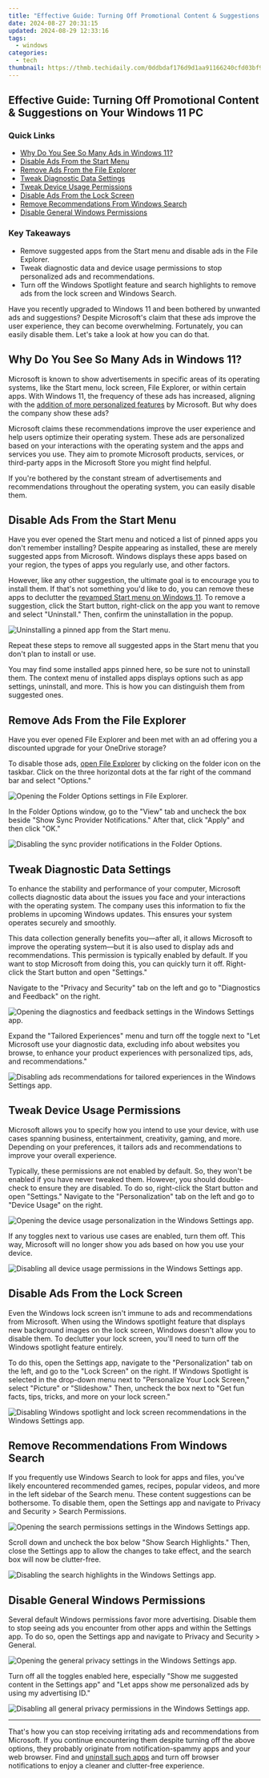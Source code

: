 ```yaml
---
title: "Effective Guide: Turning Off Promotional Content & Suggestions on Your Windows 11 PC"
date: 2024-08-27 20:31:15
updated: 2024-08-29 12:33:16
tags:
  - windows
categories:
  - tech
thumbnail: https://thmb.techidaily.com/0ddbdaf176d9d1aa91166240cfd03bf943a91fbfa4f363395d9aad8fd48b5e85.jpg
---
```


## Effective Guide: Turning Off Promotional Content & Suggestions on Your Windows 11 PC

### Quick Links

* [Why Do You See So Many Ads in Windows 11?](https://unlock-android.techidaily.com/how-to-unlock-itel-p55plus-phone-pattern-lock-without-factory-reset-by-drfone-android/)
* [Disable Ads From the Start Menu](https://instagram-video-files.techidaily.com/updated-in-2024-turning-down-igtv-on-insta/)
* [Remove Ads From the File Explorer](https://extra-skills.techidaily.com/2024-approved-pictorial-pop-culture-their-tales/)
* [Tweak Diagnostic Data Settings](https://screen-activity-recording.techidaily.com/new-is-itops-performance-worth-your-investment-for-2024/)
* [Tweak Device Usage Permissions](https://screen-mirroring-recording.techidaily.com/in-2024-examining-splitcams-video-quality-against-competitors/)
* [Disable Ads From the Lock Screen](https://youtube-stream.techidaily.com/2024-approved-pro-tips-for-utilizing-green-screen-effects-professionally/)
* [Remove Recommendations From Windows Search](https://facebook-clips.techidaily.com/new-uncover-recent-facebook-watched-content-swiftly-for-2024/)
* [Disable General Windows Permissions](https://win-dash.techidaily.com/how-to-secure-newest-updates-and-downloads-of-the-hp-laserjet-pro-m404n-printer-driver/)

### Key Takeaways

* Remove suggested apps from the Start menu and disable ads in the File Explorer.
* Tweak diagnostic data and device usage permissions to stop personalized ads and recommendations.
* Turn off the Windows Spotlight feature and search highlights to remove ads from the lock screen and Windows Search.

 Have you recently upgraded to Windows 11 and been bothered by unwanted ads and suggestions? Despite Microsoft's claim that these ads improve the user experience, they can become overwhelming. Fortunately, you can easily disable them. Let's take a look at how you can do that.

##  Why Do You See So Many Ads in Windows 11?

 Microsoft is known to show advertisements in specific areas of its operating systems, like the Start menu, lock screen, File Explorer, or within certain apps. With Windows 11, the frequency of these ads has increased, aligning with the [addition of more personalized features](https://win-able.techidaily.com/reviving-game-playthroughs-solve-xbox-headset-problems-with-these-proven-steps/) by Microsoft. But why does the company show these ads?

 Microsoft claims these recommendations improve the user experience and help users optimize their operating system. These ads are personalized based on your interactions with the operating system and the apps and services you use. They aim to promote Microsoft products, services, or third-party apps in the Microsoft Store you might find helpful.

 If you're bothered by the constant stream of advertisements and recommendations throughout the operating system, you can easily disable them.

##  Disable Ads From the Start Menu

 Have you ever opened the Start menu and noticed a list of pinned apps you don't remember installing? Despite appearing as installed, these are merely suggested apps from Microsoft. Windows displays these apps based on your region, the types of apps you regularly use, and other factors.

 However, like any other suggestion, the ultimate goal is to encourage you to install them. If that's not something you'd like to do, you can remove these apps to declutter the [revamped Start menu on Windows 11](https://win11.techidaily.com/3-ways-to-view-the-applied-group-policies-on-windows/). To remove a suggestion, click the Start button, right-click on the app you want to remove and select "Uninstall." Then, confirm the uninstallation in the popup.

![Uninstalling a pinned app from the Start menu.](https://static1.howtogeekimages.com/wordpress/wp-content/uploads/2024/01/1-uninstalling-a-pinned-app-from-the-start-menu.jpg) 

 Repeat these steps to remove all suggested apps in the Start menu that you don't plan to install or use.

 You may find some installed apps pinned here, so be sure not to uninstall them. The context menu of installed apps displays options such as app settings, uninstall, and more. This is how you can distinguish them from suggested ones.

##  Remove Ads From the File Explorer

 Have you ever opened File Explorer and been met with an ad offering you a discounted upgrade for your OneDrive storage? 

 To disable those ads, [open File Explorer](https://pokemon-go-android.techidaily.com/how-to-get-and-use-pokemon-go-promo-codes-on-realme-c67-4g-drfone-by-drfone-virtual-android/) by clicking on the folder icon on the taskbar. Click on the three horizontal dots at the far right of the command bar and select "Options."

![Opening the Folder Options settings in File Explorer.](https://static1.howtogeekimages.com/wordpress/wp-content/uploads/2023/11/windows-file-explorer-folder-setting-options.jpg) 

 In the Folder Options window, go to the "View" tab and uncheck the box beside "Show Sync Provider Notifications." After that, click "Apply" and then click "OK."

![Disabling the sync provider notifications in the Folder Options.](https://static1.howtogeekimages.com/wordpress/wp-content/uploads/2024/01/2-disabling-the-sync-provider-notifications-in-the-folder-options.jpg) 

##  Tweak Diagnostic Data Settings

 To enhance the stability and performance of your computer, Microsoft collects diagnostic data about the issues you face and your interactions with the operating system. The company uses this information to fix the problems in upcoming Windows updates. This ensures your system operates securely and smoothly.

 This data collection generally benefits you—after all, it allows Microsoft to improve the operating system—but it is also used to display ads and recommendations. This permission is typically enabled by default. If you want to stop Microsoft from doing this, you can quickly turn it off. Right-click the Start button and open "Settings."

 Navigate to the "Privacy and Security" tab on the left and go to "Diagnostics and Feedback" on the right.

![Opening the diagnostics and feedback settings in the Windows Settings app.](https://static1.howtogeekimages.com/wordpress/wp-content/uploads/2024/01/3-opening-the-diagnostics-and-feedback-settings-in-the-windows-settings-app.jpg) 

 Expand the "Tailored Experiences" menu and turn off the toggle next to "Let Microsoft use your diagnostic data, excluding info about websites you browse, to enhance your product experiences with personalized tips, ads, and recommendations."

![Disabling ads recommendations for tailored experiences in the Windows Settings app.](https://static1.howtogeekimages.com/wordpress/wp-content/uploads/2024/01/4-disabling-ads-recommendations-for-tailored-experiences-in-the-windows-settings-app.jpg) 

##  Tweak Device Usage Permissions

 Microsoft allows you to specify how you intend to use your device, with use cases spanning business, entertainment, creativity, gaming, and more. Depending on your preferences, it tailors ads and recommendations to improve your overall experience. 

 Typically, these permissions are not enabled by default. So, they won't be enabled if you have never tweaked them. However, you should double-check to ensure they are disabled. To do so, right-click the Start button and open "Settings." Navigate to the "Personalization" tab on the left and go to "Device Usage" on the right.

![Opening the device usage personalization in the Windows Settings app.](https://static1.howtogeekimages.com/wordpress/wp-content/uploads/2024/01/5-opening-the-device-usage-personalization-in-the-windows-settings-app.jpg) 

 If any toggles next to various use cases are enabled, turn them off. This way, Microsoft will no longer show you ads based on how you use your device.

![Disabling all device usage permissions in the Windows Settings app.](https://static1.howtogeekimages.com/wordpress/wp-content/uploads/2024/01/6-disabling-all-device-usage-permissions-in-the-windows-settings-app.jpg) 

##  Disable Ads From the Lock Screen

 Even the Windows lock screen isn't immune to ads and recommendations from Microsoft. When using the Windows spotlight feature that displays new background images on the lock screen, Windows doesn't allow you to disable them. To declutter your lock screen, you'll need to turn off the Windows spotlight feature entirely.

 To do this, open the Settings app, navigate to the "Personalization" tab on the left, and go to the "Lock Screen" on the right. If Windows Spotlight is selected in the drop-down menu next to "Personalize Your Lock Screen," select "Picture" or "Slideshow." Then, uncheck the box next to "Get fun facts, tips, tricks, and more on your lock screen."

![Disabling Windows spotlight and lock screen recommendations in the Windows Settings app.](https://static1.howtogeekimages.com/wordpress/wp-content/uploads/2024/01/7-disabling-windows-spotlight-and-lock-screen-recommendations-in-the-windows-settings-app.jpg) 

##  Remove Recommendations From Windows Search

 If you frequently use Windows Search to look for apps and files, you've likely encountered recommended games, recipes, popular videos, and more in the left sidebar of the Search menu. These content suggestions can be bothersome. To disable them, open the Settings app and navigate to Privacy and Security > Search Permissions.

![Opening the search permissions settings in the Windows Settings app.](https://static1.howtogeekimages.com/wordpress/wp-content/uploads/2024/01/8-opening-the-search-permissions-settings-in-the-windows-settings-app.jpg) 

 Scroll down and uncheck the box below "Show Search Highlights." Then, close the Settings app to allow the changes to take effect, and the search box will now be clutter-free.

![Disabling the search highlights in the Windows Settings app.](https://static1.howtogeekimages.com/wordpress/wp-content/uploads/2024/01/9-disabling-the-search-highlights-in-the-windows-settings-app.jpg) 

##  Disable General Windows Permissions

 Several default Windows permissions favor more advertising. Disable them to stop seeing ads you encounter from other apps and within the Settings app. To do so, open the Settings app and navigate to Privacy and Security > General.

![Opening the general privacy settings in the Windows Settings app.](https://static1.howtogeekimages.com/wordpress/wp-content/uploads/2024/01/11-opening-the-general-provacy-settings-in-the-windows-settings-app.jpg) 

 Turn off all the toggles enabled here, especially "Show me suggested content in the Settings app" and "Let apps show me personalized ads by using my advertising ID."

![Disabling all general privacy permissions in the Windows Settings app.](https://static1.howtogeekimages.com/wordpress/wp-content/uploads/2024/01/10-disabling-all-general-privacy-permissions-in-the-windows-settings-app.jpg) 

---

 That's how you can stop receiving irritating ads and recommendations from Microsoft. If you continue encountering them despite turning off the above options, they probably originate from notification-spammy apps and your web browser. Find and [uninstall such apps](https://youtube-docs.techidaily.com/ed-in-2024-strategies-for-using-youtube-to-boost-classroom-engagement/) and turn off browser notifications to enjoy a cleaner and clutter-free experience.

<ins class="adsbygoogle"
     style="display:block"
     data-ad-format="autorelaxed"
     data-ad-client="ca-pub-7571918770474297"
     data-ad-slot="1223367746"></ins>



<ins class="adsbygoogle"
     style="display:block"
     data-ad-client="ca-pub-7571918770474297"
     data-ad-slot="8358498916"
     data-ad-format="auto"
     data-full-width-responsive="true"></ins>

